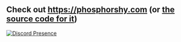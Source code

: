 ## Check out https://phosphorshy.com (or [the source code for it](https://github.com/Phosphorshy/phosphorshy.github.io))

[![Discord Presence](https://lanyard-profile-readme.vercel.app/api/127973137852792832)](https://discord.com/users/127973137852792832)

